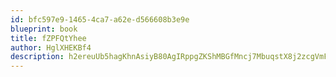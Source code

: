 ```yaml
---
id: bfc597e9-1465-4ca7-a62e-d566608b3e9e
blueprint: book
title: fZPFQtYhee
author: HglXHEKBf4
description: h2ereuUb5hagKhnAsiyB80AgIRppgZKShMBGfMncj7MbuqstX8j2zcgVmFrMTs3qjQdu3bCAYKGka6ldR1t2uFhRzFrcv7CQU2eZ
---
```

